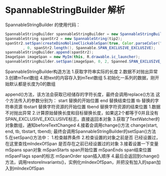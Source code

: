 # SpannableStringBuilder 解析

SpannableStringBuilder 的使用代码：
```Java
SpannableStringBuilder spannableStringBuilder = new SpannableStringBuilder();
SpannableString spanStr2 = new SpannableString(tip2);
spanStr2.setSpan(createDinoNolineClickableSpan(true, Color.parseColor("#FF2A7A"), this)
        , 0, spanStr2.length(), Spannable.SPAN_EXCLUSIVE_EXCLUSIVE);
spannableStringBuilder.append(spanStr2);
ImageSpan imageSpan = new MyIm(this, R.drawable.ic_launcher);
spannableStringBuilder.setSpan(imageSpan, 0, 2, Spanned.SPAN_EXCLUSIVE_EXCLUSIVE);
```

SpannableStringBuilder构造方法
1.获取字符串实际的长度
2.数据不对抛出异常
3.创建mText数组
4.把text的内容存入到mText数组
5.初始化一系列的数据，刚开始默认都是长度为0的数组

append()方法，该方法会获取已经储存的字符长度，最终会调用replace()方法
这个方法传入的参数分别为：
start 替换的开始位置 
end 替换结束位置
tb 替换的字符串资源
tbstart 替换字符资源的开始位置
tbend 替换字符资源的结束位置
1.数据不对抛出异常
2.计算原始替换长度和目标替换长度，如果这2个都等于0并且没有SPAN_EXCLUSIVE_EXCLUSIVE标志，直接返回本对象
3.获取了TextWatcher的对象数组，通知beforeTextChanged
4.接着会调用change()方法
change(start, end, tb, tbstart, tbend);
最终会调用SpannableStringBuilder的setSpan()方法
5.在setSpan()方法中：
1.检查越界条件
2.检查设置的对象之前是否 已经设置过，在这里查找mIndexOfSpan 是否存在之前已经设置过的对象
3.接着设置一下变量
mSpans span对象
mSpanStarts span开始位置
mSpanEnds span结束位置
mSpanFlags span的标志
mSpanOrder span插入顺序
4.最后会返回到change()方法，调用restoreInvariants()，实例化mIndexOfSpan，并把没有加入的span加入到mIndexOfSpan




















































